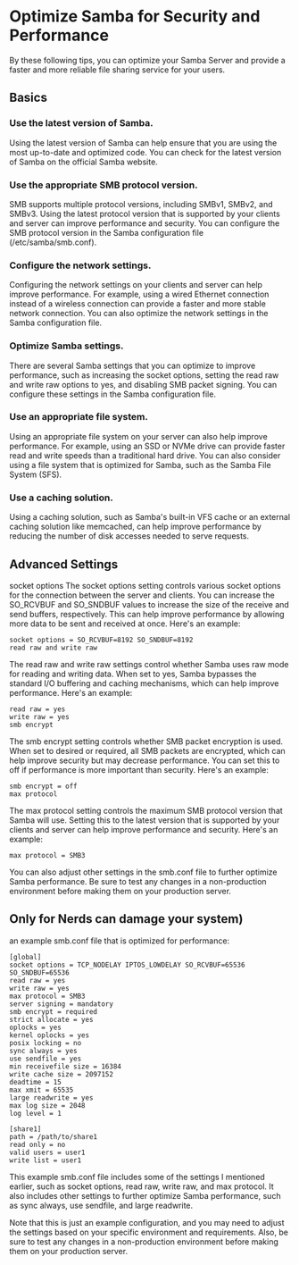 # Optimize Samba for Security and Performance
By these following  tips, you can optimize your Samba Server and provide a faster and more reliable file sharing service for your users.

## Basics

### Use the latest version of Samba.
Using the latest version of Samba can help ensure that you are using the most up-to-date and optimized code. You can check for the latest version of Samba on the official Samba website.

### Use the appropriate SMB protocol version.
SMB supports multiple protocol versions, including SMBv1, SMBv2, and SMBv3. Using the latest protocol version that is supported by your clients and server can improve performance and security. You can configure the SMB protocol version in the Samba configuration file (/etc/samba/smb.conf).

### Configure the network settings.
Configuring the network settings on your clients and server can help improve performance. For example, using a wired Ethernet connection instead of a wireless connection can provide a faster and more stable network connection. You can also optimize the network settings in the Samba configuration file.

### Optimize Samba settings.
There are several Samba settings that you can optimize to improve performance, such as increasing the socket options, setting the read raw and write raw options to yes, and disabling SMB packet signing. You can configure these settings in the Samba configuration file.

### Use an appropriate file system.
Using an appropriate file system on your server can also help improve performance. For example, using an SSD or NVMe drive can provide faster read and write speeds than a traditional hard drive. You can also consider using a file system that is optimized for Samba, such as the Samba File System (SFS).

### Use a caching solution.
Using a caching solution, such as Samba's built-in VFS cache or an external caching solution like memcached, can help improve performance by reducing the number of disk accesses needed to serve requests.

## Advanced Settings
socket options
The socket options setting controls various socket options for the connection between the server and clients. You can increase the SO_RCVBUF and SO_SNDBUF values to increase the size of the receive and send buffers, respectively. This can help improve performance by allowing more data to be sent and received at once. Here's an example:


```shell
socket options = SO_RCVBUF=8192 SO_SNDBUF=8192
read raw and write raw
```
The read raw and write raw settings control whether Samba uses raw mode for reading and writing data. When set to yes, Samba bypasses the standard I/O buffering and caching mechanisms, which can help improve performance. Here's an example:


```shell
read raw = yes
write raw = yes
smb encrypt
```
The smb encrypt setting controls whether SMB packet encryption is used. When set to desired or required, all SMB packets are encrypted, which can help improve security but may decrease performance. You can set this to off if performance is more important than security. Here's an example:


```shell
smb encrypt = off
max protocol
```
The max protocol setting controls the maximum SMB protocol version that Samba will use. Setting this to the latest version that is supported by your clients and server can help improve performance and security. Here's an example:


```shell
max protocol = SMB3
```
You can also adjust other settings in the smb.conf file to further optimize Samba performance. Be sure to test any changes in a non-production environment before making them on your production server.

## Only for Nerds can damage your system)
an example smb.conf file that is optimized for performance:

```shell
[global]
socket options = TCP_NODELAY IPTOS_LOWDELAY SO_RCVBUF=65536 SO_SNDBUF=65536
read raw = yes
write raw = yes
max protocol = SMB3
server signing = mandatory
smb encrypt = required
strict allocate = yes
oplocks = yes
kernel oplocks = yes
posix locking = no
sync always = yes
use sendfile = yes
min receivefile size = 16384
write cache size = 2097152
deadtime = 15
max xmit = 65535
large readwrite = yes
max log size = 2048
log level = 1

[share1]
path = /path/to/share1
read only = no
valid users = user1
write list = user1
```


This example smb.conf file includes some of the settings I mentioned earlier, such as socket options, read raw, write raw, and max protocol. It also includes other settings to further optimize Samba performance, such as sync always, use sendfile, and large readwrite.

Note that this is just an example configuration, and you may need to adjust the settings based on your specific environment and requirements. Also, be sure to test any changes in a non-production environment before making them on your production server.



